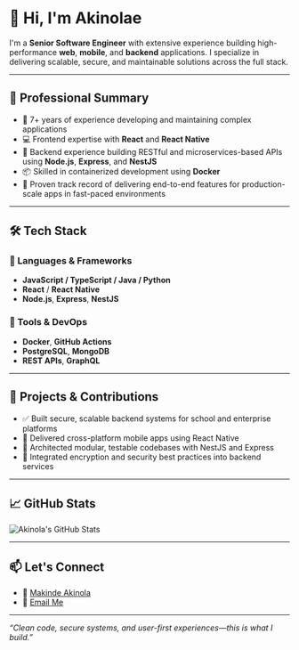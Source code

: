 # 👋 Hi, I'm Akinolae

I'm a **Senior Software Engineer** with extensive experience building high-performance **web**, **mobile**, and **backend** applications. I specialize in delivering scalable, secure, and maintainable solutions across the full stack.

---

## 💼 Professional Summary

- 🔧 7+ years of experience developing and maintaining complex applications
- 💻 Frontend expertise with **React** and **React Native**
- 🧠 Backend experience building RESTful and microservices-based APIs using **Node.js**, **Express**, and **NestJS**
- 📦 Skilled in containerized development using **Docker**
- 🚀 Proven track record of delivering end-to-end features for production-scale apps in fast-paced environments

---

## 🛠️ Tech Stack

### 🔹 Languages & Frameworks
- **JavaScript / TypeScript / Java / Python**
- **React** / **React Native**
- **Node.js**, **Express**, **NestJS**

### 🔹 Tools & DevOps
- **Docker**, **GitHub Actions**
- **PostgreSQL**, **MongoDB**
- **REST APIs**, **GraphQL**

---

## 🚀 Projects & Contributions

- ✅ Built secure, scalable backend systems for school and enterprise platforms
- 📱 Delivered cross-platform mobile apps using React Native
- 🧩 Architected modular, testable codebases with NestJS and Express
- 🔐 Integrated encryption and security best practices into backend services

---

## 📈 GitHub Stats

![Akinola's GitHub Stats](https://github-readme-stats.vercel.app/api?username=Akinolae&show_icons=true&theme=radical)

---

## 📫 Let's Connect

- 💼 [Makinde Akinola]([https://www.linkedin.com/in/your-profile](https://www.linkedin.com/in/makinde-akinola-4073bb177/))
- 📧 [Email Me](mailto:makindeakinola22@gmail.com)

---

_“Clean code, secure systems, and user-first experiences—this is what I build.”_
